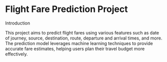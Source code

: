 # Flight Fare Prediction Project

Introduction

This project aims to predict flight fares using various features such as date of journey, source, destination, route, departure and arrival times, and more. The prediction model leverages machine learning techniques to provide accurate fare estimates, helping users plan their travel budget more effectively.
